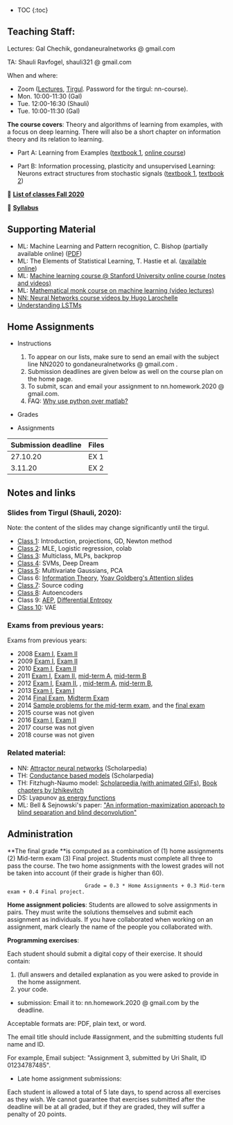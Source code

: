 * TOC
{:toc}

## Teaching Staff:

Lectures: Gal Chechik, gondaneuralnetworks @ gmail.com

TA: Shauli Ravfogel, shauli321 @ gmail.com

When and where: 
- Zoom ([Lectures](https://us02web.zoom.us/j/8461826978), [Tirgul](https://us02web.zoom.us/j/3039086569?pwd=TzdROGdUTTN3VVBxd2lYbFlsdklVUT09). Password for the tirgul: nn-course).
- Mon. 10:00-11:30 (Gal) 
- Tue. 12:00-16:30 (Shauli)   
- Tue. 10:00-11:30 (Gal)   

**The course covers**: 
Theory and algorithms of learning from examples, with a focus on deep learning. 
There will also be a short chapter on information theory and its relation to learning.

- Part A: Learning from Examples ([textbook 1](https://www.amazon.com/Pattern-Recognition-Learning-Information-Statistics/dp/0387310738), [online course](https://www.youtube.com/playlist?list=PLD0F06AA0D2E8FFBA))

- Part B: Information processing, plasticity and unsupervised Learning:
Neurons extract structures from stochastic signals ([textbook 1](http://www.cs.toronto.edu/~mackay/itprnn/p0.html#book.html), [textbook 2](http://books.google.de/books?id=hrZYAAAACAAJ&dq=theoretical+neuroscience))

&#x1F535; **[List of classes Fall 2020](https://chechiklab.biu.ac.il/~gal/courses/27504/)**

&#x1F535; **[Syllabus](https://docs.google.com/document/d/1s0OMt3HTVaBiu5GlFWwX9xOKAdFulr-nuqgzGCpQ-WQ/edit?usp=sharing)**

## Supporting Material

- ML: Machine Learning and Pattern recognition, C. Bishop (partially available online)  ([PDF](http://users.isr.ist.utl.pt/~wurmd/Livros/school/Bishop%20-%20Pattern%20Recognition%20And%20Machine%20Learning%20-%20Springer%20%202006.pdf))
- ML: The Elements of Statistical Learning, T. Hastie et al. ([available online](https://web.stanford.edu/~hastie/ElemStatLearn//download.html))
- ML: [Machine learning course @ Stanford University online course (notes and videos)](https://see.stanford.edu/Course/CS229)
- ML: [Mathematical monk course on machine learning (video lectures)](https://www.youtube.com/playlist?list=PLD0F06AA0D2E8FFBA)
- [NN: Neural Networks course videos by Hugo Larochelle](https://www.youtube.com/playlist?list=PL6Xpj9I5qXYEcOhn7TqghAJ6NAPrNmUBH)
- [Understanding LSTMs](http://colah.github.io/posts/2015-08-Understanding-LSTMs/)

## Home Assignments 

- Instructions

    1. To appear on our lists, make sure to send an email with the subject line  NN2020 to gondaneuralnetworks @ gmail.com . 
    2. Submission deadlines are given below as well on the course plan on the home page. 
    3. To submit, scan and email your assignment to nn.homework.2020 @ gmail.com. 
    4. FAQ: [Why use python over matlab?](https://www.google.com/url?q=https%3A%2F%2Finsights.stackoverflow.com%2Ftrends%3Ftags%3Dpython%252Cmatlab&sa=D&sntz=1&usg=AFQjCNFnW1cNIYgh1evWBq3Pg3IukNgG7w)

- Grades

- Assignments

| Submission deadline  | Files |
| ------------- | ------------- |
| 27.10.20  | EX 1 |
| 3.11.20  |EX 2 |


## Notes and links

### Slides from Tirgul (Shauli, 2020):
Note: the content of the slides may change significantly until the tirgul.

- [Class 1](https://docs.google.com/presentation/d/1wRg0xAyZ2ASUtwKPpzP5Kazyb_y_1Id6c90conArPAA/edit?usp=sharing): Introduction, projections, GD, Newton method
- [Class 2](https://docs.google.com/presentation/d/1QrbO8eYUXvAK5sT0xBsmN3SIYHX_O0Y9iX1lGdOWeOk/edit?usp=sharing): MLE, Logistic regression, colab
- [Class 3](https://docs.google.com/presentation/d/1UBFjQ-CRioD4RjI_d81ahWgFdSyxuR6r437nH5c21Uc/edit?usp=sharing): Multiclass, MLPs, backprop
- [Class 4](https://docs.google.com/presentation/d/1fg7OyTcDFR0M2ha4QKTL2qfBtkf_27MCAWD-y1HZhr8/edit?usp=sharing): SVMs, Deep Dream
- [Class 5](https://docs.google.com/presentation/d/12R-nIc4jGd0PJaORHD8SkUjBj2yeBnwT52afELfTQaI/edit?usp=sharing): Multivariate Gaussians, PCA
- Class 6: [Information Theory](https://docs.google.com/presentation/d/1HdDItP2EbgmHUA939Z-wyS45ScNN89NB9J5G5WI0QkE/edit?usp=sharing), [Yoav Goldberg's Attention slides](http://www.google.com/url?q=http%3A%2F%2Fu.cs.biu.ac.il%2F~89-687%2Flec11.pdf&sa=D&sntz=1&usg=AFQjCNEVrtTDxxebNTqGW8QtmUFfQol78g)
- [Class 7](https://docs.google.com/presentation/d/1buQ_iqUogPq_YQJAS6pQNvHdQAAqWekcjzOJBEtl1Bs/edit?usp=sharing): Source coding
- [Class 8](https://docs.google.com/presentation/d/1nH1WiHHv3AcagOF4l2F85bKRchRgKGJd_I6TZrmbigw/edit?usp=sharing): Autoencoders
- Class 9: [AEP](https://docs.google.com/viewer?a=v&pid=sites&srcid=ZGVmYXVsdGRvbWFpbnxnb25kYW5ldXJhbG5ldHdvcmtzfGd4OjQ1NWNiMzRmYWQ2YjdkMmY), [Differential Entropy](https://docs.google.com/viewer?a=v&pid=sites&srcid=ZGVmYXVsdGRvbWFpbnxnb25kYW5ldXJhbG5ldHdvcmtzfGd4OjE2NmNhZjEzZGYwZjdlZA)
- [Class 10](https://docs.google.com/presentation/d/1PalysOogCCyk7V2RheMtT0PA0_mZFa5EE1fSSVPN3W0/edit?usp=sharing): VAE       

    
### Exams from previous years: 


Exams from previous years: 

- 2008 [Exam I](https://sites.google.com/site/gondaneuralnetworks/Neural-networks-fall-2008-final-exam-I.pdf?attredirects=0), [Exam II](https://sites.google.com/site/gondaneuralnetworks/Neural-networks-fall-2008-final-exam-II.pdf?attredirects=0)
- 2009 [Exam I](https://sites.google.com/site/gondaneuralnetworks/Neural-networks-fall-2009-final-exam-I.pdf?attredirects=0), [Exam II](https://sites.google.com/site/gondaneuralnetworks/Neural-networks-fall-2009-final-exam-II.pdf?attredirects=0)
- 2010 [Exam I](https://sites.google.com/site/gondaneuralnetworks/Fall2010_MOED-A.pdf?attredirects=0), [Exam II](https://sites.google.com/site/gondaneuralnetworks/Fall2010_MOED-B.pdf?attredirects=0) 
- 2011 [Exam I](https://docs.google.com/viewer?a=v&pid=sites&srcid=ZGVmYXVsdGRvbWFpbnxnb25kYW5ldXJhbG5ldHdvcmtzfGd4OjUzOTE2ZDI4MTE4YjFjMDY), [Exam II](https://docs.google.com/viewer?a=v&pid=sites&srcid=ZGVmYXVsdGRvbWFpbnxnb25kYW5ldXJhbG5ldHdvcmtzfGd4Ojc5NjY1NGQ3NThkNGY2ODE), [mid-term A](https://sites.google.com/site/gondaneuralnetworks/NN-2011-midterm-exam-moed-A.pdf?attredirects=0), [mid-term B](https://sites.google.com/site/gondaneuralnetworks/NN-2011-midterm-exam-moed-B.pdf?attredirects=0)
- 2012 [Exam I](https://sites.google.com/site/gondaneuralnetworks/NN-2012-final-exam-moed-A-final.pdf?attredirects=0), [Exam II](https://sites.google.com/site/gondaneuralnetworks/NN-2012-final-exam-moed-B.pdf?attredirects=0), , [mid-term A](https://sites.google.com/site/gondaneuralnetworks/NN-2012-midterm-exam-moed-A.pdf?attredirects=0), [mid-term B](https://sites.google.com/site/gondaneuralnetworks/NN-2012-midterm-exam-moed-B.pdf?attredirects=0),
- 2013 [Exam I](https://sites.google.com/site/gondaneuralnetworks/NN-2013-mid-term-exam-moed-B.pdf), [Exam I](https://sites.google.com/site/gondaneuralnetworks/NN-2013-final-exam-moed-B.pdf?attredirects=0)
- 2014 [Final Exam](https://sites.google.com/site/gondaneuralnetworks/NN-2014-final-exam-moed-A.pdf?attredirects=0), [Midterm Exam](https://sites.google.com/site/gondaneuralnetworks/NN-2014-midterm-exam-moed-A.pdf?attredirects=0)
- 2014 [Sample problems for the mid-term exam](https://sites.google.com/site/gondaneuralnetworks/home/rehearsal), and the [final exam](https://sites.google.com/site/gondaneuralnetworks/Fall2012_rehearse_problemset.pdf?attredirects=0)
- 2015 course was not given
- 2016 [Exam I](https://docs.google.com/viewer?a=v&pid=sites&srcid=ZGVmYXVsdGRvbWFpbnxnb25kYW5ldXJhbG5ldHdvcmtzfGd4OjNkOWU0ZjI0Y2FjYmU4NTU),  [Exam II](https://docs.google.com/viewer?a=v&pid=sites&srcid=ZGVmYXVsdGRvbWFpbnxnb25kYW5ldXJhbG5ldHdvcmtzfGd4OjFmNDcxZWY2OTg5YThjMGE)
- 2017 course was not given
- 2018 course was not given

### Related material:

- NN: [Attractor neural networks](http://www.scholarpedia.org/article/Attractor_network) (Scholarpedia)
- TH: [Conductance based models](http://www.scholarpedia.org/article/Conductance-based_models) (Scholarpedia)
- TH: Fitzhugh-Naumo model: [Scholarpedia (with animated GIFs)](http://www.scholarpedia.org/article/FitzHugh-Nagumo_model), [Book chapters by Izhikevitch](http://www.izhikevich.org/publications/dsn.pdf)
- DS: Lyapunov [as energy functions](http://hebb.mit.edu/courses/9.641/2006/readings/Slotine91.pdf)
- ML: Bell & Sejnowski's paper: ["An information-maximization approach to blind separation and blind deconvolution"](http://web.mit.edu/6.962/www/www_spring_2001/shaas/bell.blind.pdf)



## Administration 

**The final grade **is computed as a combination of (1) home assignments (2) Mid-term exam (3) Final project. Students must complete all three to pass the course. The two home assignments with the lowest grades will not be taken into account (if their grade is higher than 60).

                             Grade = 0.3 * Home Assignments + 0.3 Mid-term exam + 0.4 Final project.

**Home assignment policies**: Students are allowed to solve assignments in pairs. They must write the solutions themselves and submit each assignment as individuals. If you have collaborated when working on an assignment, mark clearly the name of the people you collaborated with. 

**Programming exercises**: 

Each student should submit a digital copy of their exercise.
It should contain: 

1. (full answers and detailed explanation as you were asked to provide in the home assignment.
2. your code.

- submission: 
Email it to:  nn.homework.2020 @ gmail.com  by the deadline.

Acceptable formats are: PDF, plain text, or  word.

The email title should include #assignment, and the submitting students full name and ID.

For example,  Email subject: "Assignment 3, submitted by Uri Shalit, ID 01234787485".

- Late home assignment submissions: 

Each student is allowed a total of 5 late days, to spend across all exercises as they wish. We cannot guarantee that exercises submitted after the deadline will be at all graded, but if they are graded, they will suffer a penalty of 20 points. 
